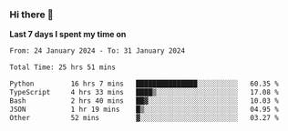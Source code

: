 ### Hi there 👋

**Last 7 days I spent my time on**
<!--START_SECTION:waka-->

```txt
From: 24 January 2024 - To: 31 January 2024

Total Time: 25 hrs 51 mins

Python         16 hrs 7 mins   ███████████████░░░░░░░░░░   60.35 %
TypeScript     4 hrs 33 mins   ████▒░░░░░░░░░░░░░░░░░░░░   17.08 %
Bash           2 hrs 40 mins   ██▓░░░░░░░░░░░░░░░░░░░░░░   10.03 %
JSON           1 hr 19 mins    █▒░░░░░░░░░░░░░░░░░░░░░░░   04.95 %
Other          52 mins         ▓░░░░░░░░░░░░░░░░░░░░░░░░   03.27 %
```

<!--END_SECTION:waka-->


<!--
**bo233/bo233** is a ✨ _special_ ✨ repository because its `README.md` (this file) appears on your GitHub profile.

Here are some ideas to get you started:

- 🔭 I’m currently working on ...
- 🌱 I’m currently learning ...
- 👯 I’m looking to collaborate on ...
- 🤔 I’m looking for help with ...
- 💬 Ask me about ...
- 📫 How to reach me: ...
- 😄 Pronouns: ...
- ⚡ Fun fact: ...
-->
